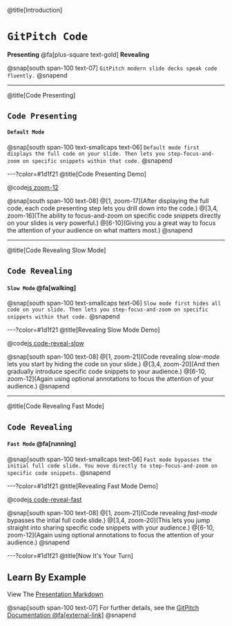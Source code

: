 @title[Introduction]

# `GitPitch Code`
**Presenting** @fa[plus-square text-gold] **Revealing**

@snap[south span-100 text-07]
`GitPitch modern slide decks speak code fluently.`
@snapend

---
@title[Code Presenting]

## `Code Presenting`
#### `Default Mode`

@snap[south span-100 text-smallcaps text-06]
`Default mode first displays the full code on your slide. Then lets you step-focus-and-zoom on specific snippets within that code.`
@snapend

---?color=#1d1f21
@title[Code Presenting Demo]

@code[js zoom-12](src/node/sample.js)

@snap[south span-100 text-08]
@[1, zoom-17](After displaying the full code, each code presenting step lets you drill down into the code.)
@[3,4, zoom-16](The ability to focus-and-zoom on specific code snippets directly on your slides is very powerful.)
@[6-10](Giving you a great way to focus the attention of your audience on what matters most.)
@snapend

---
@title[Code Revealing Slow Mode]

## `Code Revealing`
#### `Slow Mode` @fa[walking]

@snap[south span-100 text-smallcaps text-06]
`Slow mode first hides all code on your slide. Then lets you step-focus-and-zoom on specific snippets within that code.`
@snapend

---?color=#1d1f21
@title[Revealing Slow Mode Demo]

@code[js code-reveal-slow](src/node/sample.js)

@snap[south span-100 text-08]
@[1, zoom-21](Code revealing *slow-mode* lets you start by hiding the code on your slide.)
@[3,4, zoom-20](And then gradually introduce specific code snippets to your audience.)
@[6-10, zoom-12](Again using optional annotations to focus the attention of your audience.)
@snapend

---
@title[Code Revealing Fast Mode]

## `Code Revealing`
#### `Fast Mode` @fa[running]

@snap[south span-100 text-smallcaps text-06]
`Fast mode bypasses the initial full code slide. You move directly to step-focus-and-zoom on specific code snippets.`
@snapend


---?color=#1d1f21
@title[Revealing Fast Mode Demo]

@code[js code-reveal-fast](src/node/sample.js)

@snap[south span-100 text-08]
@[1, zoom-21](Code revealing *fast-mode* bypasses the intial full code slide.)
@[3,4, zoom-20](This lets you jump straight into sharing specific code snippets with your audience.)
@[6-10, zoom-12](Again using optional annotations to focus the attention of your audience.)
@snapend

---?color=#1d1f21
@title[Now It's Your Turn]

## Learn By Example
View The [Presentation Markdown](https://github.com/gitpitch/pro-code-revealing/blob/master/PITCHME.md)

@snap[south span-100 text-07]
For further details, see the <a target="_blank" href="https://gitpitch.com/docs/code-features/pro-code-revealing">GitPitch Documentation @fa[external-link]</a>
@snapend

